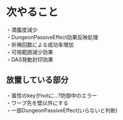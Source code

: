 # 次やること
・満腹度減少  
・DungeonPassiveEffect効果反映処理  
・祈祷回数による成功率増加  
・可視範囲減少効果  
・DAS発動封印効果  

## 放置している部分
・属性のkeyがnotに...?防御中のエラー  
・ワープ先を壁以外にする  
・一部DungeonPassiveEffect(いらないと判断)  
